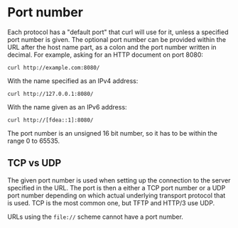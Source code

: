 # Port number

Each protocol has a "default port" that curl will use for it, unless a
specified port number is given. The optional port number can be provided
within the URL after the host name part, as a colon and the port number
written in decimal. For example, asking for an HTTP document on port 8080:

    curl http://example.com:8080/

With the name specified as an IPv4 address:

    curl http://127.0.0.1:8080/

With the name given as an IPv6 address:

    curl http://[fdea::1]:8080/

The port number is an unsigned 16 bit number, so it has to be within the range
0 to 65535.

## TCP vs UDP

The given port number is used when setting up the connection to the server
specified in the URL. The port is then a either a TCP port number or a UDP
port number depending on which actual underlying transport protocol that is
used. TCP is the most common one, but TFTP and HTTP/3 use UDP.

URLs using the `file://` scheme cannot have a port number.
